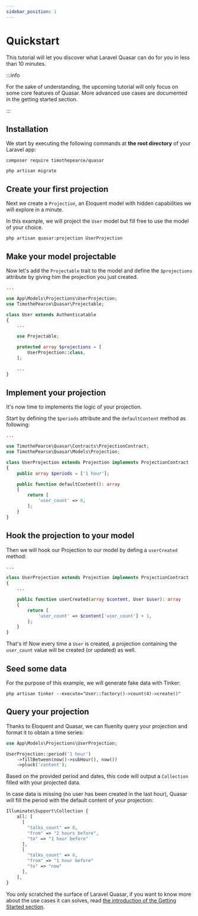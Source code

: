 ```yaml
---
sidebar_position: 1
---
```


# Quickstart

This tutorial will let you discover what Laravel Quasar can do for you in less than 10 minutes.

:::info

For the sake of understanding, the upcoming tutorial will only focus on some core features of Quasar. More advanced use cases are documented in the getting started section.

:::

## Installation

We start by executing the following commands at **the root directory** of your Laravel app:

```
composer require timothepearce/quasar

php artisan migrate
```

## Create your first projection

Next we create a `Projection`, an Eloquent model with hidden capabilities we will explore in a minute.

In this example, we will project the `User` model but fill free to use the model of your choice.

```shell
php artisan quasar:projection UserProjection
```

## Make your model projectable

Now let's add the `Projectable` trait to the model and define the `$projections` attribute by giving him the projection you just created.

```php title="app/Models/User.php" {10,12,13,14}
...

use App\Models\Projections\UserProjection;
use TimothePearce\Quasar\Projectable;

class User extends Authenticatable
{
    ...

    use Projectable;

    protected array $projections = [
        UserProjection::class,
    ];

    ...
}
```

## Implement your projection

It's now time to implements the logic of your projection.

Start by defining the `$periods` attribute and the `defaultContent` method as following:

```php title="app/Models/Projections/UserProjection.php" {8,10,11,12,13,14,15}
...

use TimothePearce\Quasar\Contracts\ProjectionContract;
use TimothePearce\Quasar\Models\Projection;

class UserProjection extends Projection implements ProjectionContract
{
    public array $periods = ['1 hour'];

    public function defaultContent(): array
    {
        return [
            'user_count' => 0,
        ];
    }
}
```

## Hook the projection to your model

Then we will hook our Projection to our model by defing a `userCreated` method:
```php title="app/Models/Projections/UserProjection.php" {7,8,9,10,11,12}
...

class UserProjection extends Projection implements ProjectionContract
{
    ...

    public function userCreated(array $content, User $user): array
    {
        return [
            'user_count' => $content['user_count'] + 1,
        ];
    }
}
```

That's it! Now every time a `User` is created, a projection containing the `user_count` value will be created (or updated) as well.

## Seed some data

For the purpose of this example, we will generate fake data with Tinker:

```
php artisan tinker --execute="User::factory()->count(4)->create()"
```

## Query your projection

Thanks to Eloquent and Quasar, we can fluenlty query your projection and format it to obtain a time series:

```php
use App\Models\Projections\UserProjection;

UserProjection::period('1 hour')
    ->fillBetween(now()->subHour(), now())
    ->pluck('content');
```

Based on the provided period and dates, this code will output a `Collection` filled with your projected data.

In case data is missing (no user has been created in the last hour), Quasar will fill the period with the default content of your projection:

```php
Illuminate\Support\Collection {
    all: [
      [
        "talks_count" => 0,
        "from" => "2 hours before",
        "to" => "1 hour before"
      ],
      [
        "talks_count" => 0,
        "from" => "1 hour before"
        "to" => "now"
      ],
    ],
}
```

You only scratched the surface of Laravel Quasar, if you want to know more about the use cases it can solves, read [the introduction of the Getting Started section](/docs/getting-started/introduction).